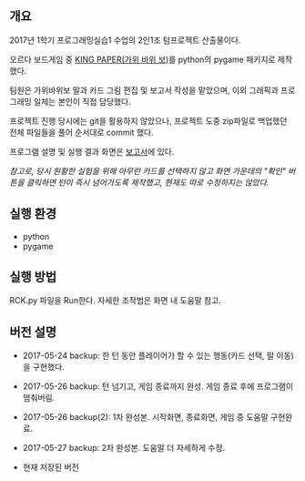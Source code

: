 ## 개요

2017년 1학기 프로그래밍실습1 수업의 2인1조 텀프로젝트 산출물이다.

오르다 보드게임 중 [KING PAPER(가위 바위 보)](https://www.youtube.com/watch?v=NeIC-cRMH4I)를 python의 pygame 패키지로 제작했다.

팀원은 가위바위보 말과 카드 그림 편집 및 보고서 작성을 맡았으며, 이외 그래픽과 프로그래밍 일체는 본인이 직접 담당했다.

프로젝트 진행 당시에는 git을 활용하지 않았으나, 프로젝트 도중 zip파일로 백업했던 전체 파일들을 풀어 순서대로 commit 했다.

프로그램 설명 및 실행 결과 화면은 [보고서](https://github.com/jseop-lim/pygame-rck/blob/main/report.pdf)에 있다.


*참고로, 당시 원활한 실험을 위해 아무런 카드를 선택하지 않고 화면 가운데의 "확인" 버튼을 클릭하면 턴이 즉시 넘어가도록 제작했고, 현재도 따로 수정하지는 않았다.*

## 실행 환경

* python
* pygame

## 실행 방법

RCK.py 파일을 Run한다. 자세한 조작법은 화면 내 도움말 참고.

## 버전 설명

- 2017-05-24  backup: 한 턴 동안 플레이어가 할 수 있는 행동(카드 선택, 말 이동)을 구현했다.

- 2017-05-26 backup: 턴 넘기고, 게임 종료까지 완성. 게임 종료 후에 프로그램이 멈춰버림.

- 2017-05-26 backup(2): 1차 완성본. 시작화면, 종료화면, 게임 중 도움말 구현완료.

- 2017-05-27 backup: 2차 완성본. 도움말 더 자세하게 수정.

- 현재 저장된 버전
